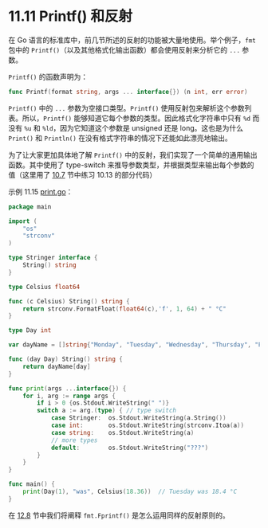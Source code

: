 # 11.11 Printf() 和反射

在 Go 语言的标准库中，前几节所述的反射的功能被大量地使用。举个例子，`fmt` 包中的 `Printf()`（以及其他格式化输出函数）都会使用反射来分析它的 `...` 参数。

`Printf()` 的函数声明为：

```go
func Printf(format string, args ... interface{}) (n int, err error)
```

`Printf()` 中的 `...` 参数为空接口类型。`Printf()` 使用反射包来解析这个参数列表。所以，`Printf()` 能够知道它每个参数的类型。因此格式化字符串中只有 `%d` 而没有 `%u` 和 `%ld`，因为它知道这个参数是 unsigned 还是 long。这也是为什么 `Print()` 和 `Println()` 在没有格式字符串的情况下还能如此漂亮地输出。

为了让大家更加具体地了解 `Printf()` 中的反射，我们实现了一个简单的通用输出函数。其中使用了 type-switch 来推导参数类型，并根据类型来输出每个参数的值（这里用了 [10.7](10.7.md) 节中练习 10.13 的部分代码）

示例 11.15 [print.go](examples/chapter_11/print.go)：

```go
package main

import (
	"os"
	"strconv"
)

type Stringer interface {
	String() string
}

type Celsius float64

func (c Celsius) String() string {
	return strconv.FormatFloat(float64(c),'f', 1, 64) + " °C"
}

type Day int

var dayName = []string{"Monday", "Tuesday", "Wednesday", "Thursday", "Friday", "Saturday", "Sunday"}

func (day Day) String() string {
	return dayName[day]
}

func print(args ...interface{}) {
	for i, arg := range args {
		if i > 0 {os.Stdout.WriteString(" ")}
		switch a := arg.(type) { // type switch
			case Stringer:	os.Stdout.WriteString(a.String())
			case int:		os.Stdout.WriteString(strconv.Itoa(a))
			case string:	os.Stdout.WriteString(a)
			// more types
			default:		os.Stdout.WriteString("???")
		}
	}
}

func main() {
	print(Day(1), "was", Celsius(18.36))  // Tuesday was 18.4 °C
}
```

在 [12.8](12.8.md) 节中我们将阐释 `fmt.Fprintf()` 是怎么运用同样的反射原则的。
